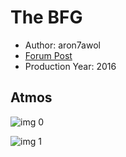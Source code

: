 # The BFG

* Author: aron7awol
* [Forum Post](https://www.avsforum.com/threads/bass-eq-for-filtered-movies.2995212/post-56835084)
* Production Year: 2016

## Atmos

![img 0](https://i.imgur.com/PuDuYBb.jpg)

![img 1](https://i.imgur.com/svtYySx.jpg)


